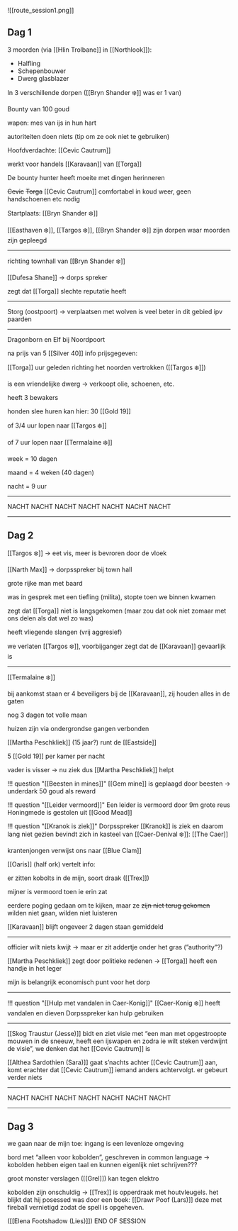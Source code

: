 ![[route_session1.png]]
## Dag 1

3 moorden (via [[Hlin Trolbane]] in [[Northlook]]):

- Halfling
- Schepenbouwer
- Dwerg glasblazer

In 3 verschillende dorpen ([[Bryn Shander ❄️]] was er 1 van)

Bounty van 100 goud

wapen: mes van ijs in hun hart

autoriteiten doen niets (tip om ze ook niet te gebruiken)

Hoofdverdachte: [[Cevic Cautrum]]

werkt voor handels [[Karavaan]] van [[Torga]]

De bounty hunter heeft moeite met dingen herinneren

~~Cevic~~ ~~Torga~~ [[Cevic Cautrum]] comfortabel in koud weer, geen handschoenen etc nodig

Startplaats: [[Bryn Shander ❄️]]

[[Easthaven ❄️]], [[Targos ❄️]], [[Bryn Shander ❄️]] zijn dorpen waar moorden zijn gepleegd

---

richting townhall van [[Bryn Shander ❄️]]

[[Dufesa Shane]] → dorps spreker

zegt dat [[Torga]] slechte reputatie heeft

---

Storg (oostpoort) → verplaatsen met wolven is veel beter in dit gebied ipv paarden

---

Dragonborn en Elf bij Noordpoort

na prijs van 5 [[Silver 40]] info prijsgegeven:

[[Torga]] uur geleden richting het noorden vertrokken ([[Targos ❄️]])

is een vriendelijke dwerg → verkoopt olie, schoenen, etc.

heeft 3 bewakers

honden slee huren kan hier: 30 [[Gold 19]]

of 3/4 uur lopen naar [[Targos ❄️]]

of 7 uur lopen naar [[Termalaine ❄️]]

week = 10 dagen

maand = 4 weken (40 dagen)

nacht = 9 uur

---

NACHT NACHT NACHT NACHT NACHT NACHT NACHT

---

## Dag 2

[[Targos ❄️]] → eet vis, meer is bevroren door de vloek

[[Narth Max]] → dorpsspreker bij town hall

grote rijke man met baard

was in gesprek met een tiefling (milita), stopte toen we binnen kwamen

zegt dat [[Torga]] niet is langsgekomen (maar zou dat ook niet zomaar met ons delen als dat wel zo was)

heeft vliegende slangen (vrij aggresief)

we verlaten [[Targos ❄️]], voorbijganger zegt dat de [[Karavaan]] gevaarlijk is

---

[[Termalaine ❄️]]

bij aankomst staan er 4 beveiligers bij de [[Karavaan]], zij houden alles in de gaten

nog 3 dagen tot volle maan

huizen zijn via ondergrondse gangen verbonden

[[Martha Peschkliek]] (15 jaar?) runt de [[Eastside]]

5 [[Gold 19]] per kamer per nacht

vader is visser → nu ziek dus [[Martha Peschkliek]] helpt

!!! question "[[Beesten in mines]]"
	[[Gem mine]] is geplaagd door beesten -> underdark
	50 goud als reward

!!! question "[[Leider vermoord]]"
	Een leider is vermoord door 9m grote reus
	Honingmede is gestolen uit [[Good Mead]]

!!! question "[[Kranok is ziek]]"
	Dorpsspreker [[Kranok]] is ziek en daarom lang niet gezien
	bevindt zich in kasteel van [[Caer-Denival ❄️]]: [[The Caer]]

krantenjongen verwijst ons naar [[Blue Clam]]

[[Oaris]] (half ork) vertelt info:

er zitten kobolts in de mijn, soort draak ([[Trex]])

mijner is vermoord toen ie erin zat

eerdere poging gedaan om te kijken, maar ze ~~zijn niet terug gekomen~~ wilden niet gaan, wilden niet luisteren

[[Karavaan]] blijft ongeveer 2 dagen staan gemiddeld

---

officier wilt niets kwijt → maar er zit addertje onder het gras (”authority”?)

[[Martha Peschkliek]] zegt door politieke redenen → [[Torga]] heeft een handje in het leger

mijn is belangrijk economisch punt voor het dorp

---

!!! question "[[Hulp met vandalen in Caer-Konig]]"
	[[Caer-Konig ❄️]] heeft vandalen en dieven
	Dorpsspreker kan hulp gebruiken

---

[[Skog Traustur (Jesse)]] bidt en ziet visie met “een man met opgestroopte mouwen in de sneeuw, heeft een ijswapen en zodra ie wilt steken verdwijnt de visie”, we denken dat het [[Cevic Cautrum]] is

[[Althea Sardothien (Sara)]] gaat s’nachts achter [[Cevic Cautrum]] aan, komt erachter dat [[Cevic Cautrum]] iemand anders achtervolgt. er gebeurt verder niets

---

NACHT NACHT NACHT NACHT NACHT NACHT NACHT

---

## Dag 3

we gaan naar de mijn toe: ingang is een levenloze omgeving

bord met “alleen voor kobolden”, geschreven in common language → kobolden hebben eigen taal en kunnen eigenlijk niet schrijven???

groot monster verslagen ([[Grel]]) kan tegen elektro 

kobolden zijn onschuldig → [[Trex]] is opperdraak met houtvleugels. het blijkt dat hij posessed was door een boek: [[Drawr Poof (Lars)]] deze met fireball vernietigd zodat de spell is opgeheven.

([[Elena Footshadow (Lies)]])
END OF SESSION